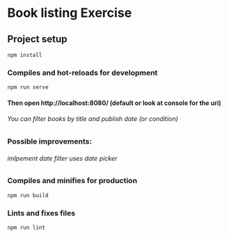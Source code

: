 # Book listing Exercise
## Project setup
```
npm install
```

### Compiles and hot-reloads for development
```
npm run serve
```
#### Then open http://localhost:8080/ (default or look at console for the uri)

###### You can filter books by title and publish date (or condition)

### Possible improvements:
###### imlpement date filter uses date picker

### Compiles and minifies for production
```
npm run build
```

### Lints and fixes files
```
npm run lint
```


